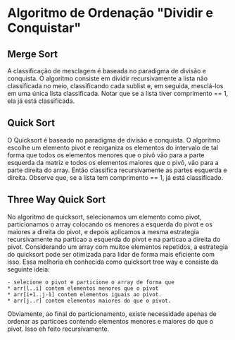 # Algoritmo de Ordenação "Dividir e Conquistar"

## Merge Sort

A classificação de mesclagem é baseada no paradigma de divisão e conquista. O algoritmo consiste em dividir 
recursivamente a lista não classificada no meio, classificando cada sublist e, em seguida, mesclá-los em uma única 
lista classificada. Notar que se a lista tiver comprimento == 1, ela já está classificada.

## Quick Sort

O Quicksort é baseado no paradigma de divisão e conquista. O algoritmo escolhe um elemento pivot e reorganiza os 
elementos do intervalo de tal forma que todos os elementos menores que o pivô vão para a parte esquerda da matriz e 
todos os elementos maiores que o pivô, vão para a parte direita do array. Então classifica recursivamente as partes 
esquerda e direita. Observe que, se a lista tem comprimento == 1, já está classificado.

## Three Way Quick Sort

No algoritmo de quicksort, selecionamos um elemento como pivot, particionamos o array colocando os menores a esquerda do 
pivot e os maiores a direita do pivot, e depois aplicamos a mesma estrategia recursivamente na particao a esquerda do 
pivot e na particao a direita do pivot.
Considerando um array com muitoe elementos repetidos, a estrategia do quicksort pode ser otimizada para lidar de forma 
mais eficiente com isso. Essa melhoria eh conhecida como quicksort tree way e consiste da seguinte ideia:
```
- selecione o pivot e particione o array de forma que
* arr[l..i] contem elementos menores que o pivot
* arr[i+1..j-1] contem elementos iguais ao pivot.
* arr[j..r] contem elementos maiores do que o pivot.
```
Obviamente, ao final do particionamento, existe necessidade apenas de ordenar as particoes contendo elementos menores e 
maiores do que o pivot. Isso eh feito recursivamente.